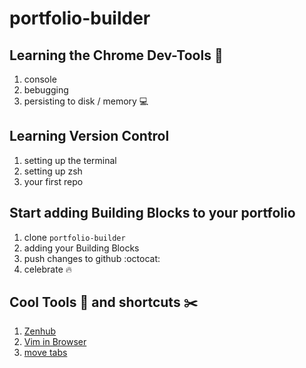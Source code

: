 # portfolio-builder

## Learning the Chrome Dev-Tools :wrench:

1. console
1. bebugging
1. persisting to disk / memory :computer:

## Learning Version Control

1. setting up the terminal
1. setting up zsh
1. your first repo


## Start adding Building Blocks to your portfolio

1. clone `portfolio-builder`
1. adding your Building Blocks
1. push changes to github :octocat:
1. celebrate :fire:

## Cool Tools :hammer: and shortcuts :scissors:

1. [Zenhub](https://chrome.google.com/webstore/detail/zenhub-for-github/ogcgkffhplmphkaahpmffcafajaocjbd)
1. [Vim in Browser](https://chrome.google.com/webstore/detail/vimium/dbepggeogbaibhgnhhndojpepiihcmeb)
1. [move tabs](https://chrome.google.com/webstore/detail/rearrange-tabs/ccnnhhnmpoffieppjjkhdakcoejcpbga)
